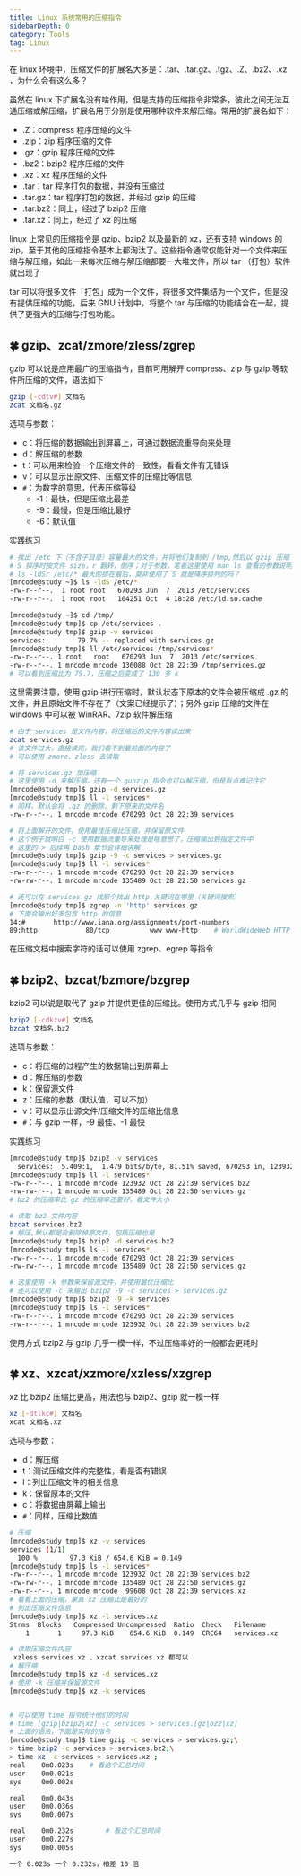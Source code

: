 ```yaml
---
title: Linux 系统常用的压缩指令
sidebarDepth: 0 
category: Tools 
tag: Linux
---
```



在 linux 环境中，压缩文件的扩展名大多是：.tar、.tar.gz、.tgz、.Z、.bz2、.xz ，为什么会有这么多？

虽然在 linux 下扩展名没有啥作用，但是支持的压缩指令非常多，彼此之间无法互通压缩或解压缩，扩展名用于分别是使用哪种软件来解压缩。常用的扩展名如下：

- .Z：compress 程序压缩的文件
- .zip：zip 程序压缩的文件
- .gz：gzip 程序压缩的文件
- .bz2：bzip2 程序压缩的文件
- .xz：xz 程序压缩的文件
- .tar：tar 程序打包的数据，并没有压缩过
- .tar.gz：tar 程序打包的数据，并经过 gzip 的压缩
- .tar.bz2：同上，经过了 bzip2 压缩
- .tar.xz：同上，经过了 xz 的压缩

linux 上常见的压缩指令是 gzip、bzip2 以及最新的 xz，还有支持 windows 的 zip，至于其他的压缩指令基本上都淘汰了。这些指令通常仅能针对一个文件来压缩与解压缩，如此一来每次压缩与解压缩都要一大堆文件，所以 tar （打包）软件就出现了

tar 可以将很多文件「打包」成为一个文件，将很多文件集结为一个文件，但是没有提供压缩的功能，后来 GNU 计划中，将整个 tar 与压缩的功能结合在一起，提供了更强大的压缩与打包功能。

## 🍀 gzip、zcat/zmore/zless/zgrep

gzip 可以说是应用最广的压缩指令，目前可用解开 compress、zip 与 gzip 等软件所压缩的文件，语法如下

```bash
gzip [-cdtv#] 文档名
zcat 文档名.gz
```

选项与参数：

- c：将压缩的数据输出到屏幕上，可通过数据流重导向来处理
- d：解压缩的参数
- t：可以用来检验一个压缩文件的一致性，看看文件有无错误
- v：可以显示出原文件、压缩文件的压缩比等信息
- `#`：为数字的意思，代表压缩等级
  - -1：最快，但是压缩比最差
  - -9：最慢，但是压缩比最好
  - -6：默认值

实践练习

```bash
# 找出 /etc 下（不含子目录）容量最大的文件，并将他们复制到 /tmp,然后以 gzip 压缩
# S 排序时按文件 size，r 翻转，倒序；对于参数，笔者这里使用 man ls 查看的参数说明，记不住的时候就可以这样做
# ls -ldSr /etc/* 最大的排在最后，莫非使用了 S 就是降序排列的吗？
[mrcode@study ~]$ ls -ldS /etc/*
-rw-r--r--.  1 root root   670293 Jun  7  2013 /etc/services
-rw-r--r--.  1 root root   104251 Oct  4 18:28 /etc/ld.so.cache

[mrcode@study ~]$ cd /tmp/
[mrcode@study tmp]$ cp /etc/services .
[mrcode@study tmp]$ gzip -v services 
services:        79.7% -- replaced with services.gz
[mrcode@study tmp]$ ll /etc/services /tmp/services*
-rw-r--r--. 1 root   root   670293 Jun  7  2013 /etc/services
-rw-r--r--. 1 mrcode mrcode 136088 Oct 28 22:39 /tmp/services.gz
# 可以看到压缩比为 79.7，压缩之后变成了 130 多 k
```

这里需要注意，使用 gzip 进行压缩时，默认状态下原本的文件会被压缩成 .gz 的文件，并且原始文件不存在了（文案已经提示了）；另外 gzip 压缩的文件在 windows 中可以被 WinRAR、7zip 软件解压缩

```bash
# 由于 services 是文件内容，将压缩后的文件内容读出来
zcat services.gz  
# 该文件过大，直接读完，我们看不到最前面的内容了
# 可以使用 zmore、zless 去读取

# 将 services.gz 加压缩
# 这里使用 -d 来解压缩，还有一个 gunzip 指令也可以解压缩，但是有点难记住它
[mrcode@study tmp]$ gzip -d services.gz 
[mrcode@study tmp]$ ll -l services*
# 同样，默认会将 .gz 的删除，剩下原来的文件名
-rw-r--r--. 1 mrcode mrcode 670293 Oct 28 22:39 services

# 将上面解开的文件，使用最佳压缩比压缩，并保留原文件
# 这个例子就明白 -c 使用数据流重导来处理是啥意思了，压缩输出到指定文件中
# 这里的 > 后续再 bash 章节会详细讲解
[mrcode@study tmp]$ gzip -9 -c services > services.gz
[mrcode@study tmp]$ ll -l services*
-rw-r--r--. 1 mrcode mrcode 670293 Oct 28 22:39 services
-rw-rw-r--. 1 mrcode mrcode 135489 Oct 28 22:50 services.gz

# 还可以在 services.gz 找那个找出 http 关键词在哪里（关键词搜索）
[mrcode@study tmp]$ zgrep -n 'http' services.gz 
# 下面会输出好多包含 http 的信息
14:#       http://www.iana.org/assignments/port-numbers
89:http            80/tcp          www www-http    # WorldWideWeb HTTP
```

在压缩文档中搜索字符的话可以使用 zgrep、egrep 等指令

## 🍀 bzip2、bzcat/bzmore/bzgrep

bzip2 可以说是取代了 gzip 并提供更佳的压缩比。使用方式几乎与 gzip 相同

```bash
bzip2 [-cdkzv#] 文档名
bzcat 文档名.bz2
```

选项与参数：

- c：将压缩的过程产生的数据输出到屏幕上
- d：解压缩的参数
- k：保留源文件
- z：压缩的参数（默认值，可以不加）
- v：可以显示出源文件/压缩文件的压缩比信息
- `#`：与 gzip 一样，-9 最佳、-1 最快

实践练习

```bash
[mrcode@study tmp]$ bzip2 -v services
  services:  5.409:1,  1.479 bits/byte, 81.51% saved, 670293 in, 123932 out.
[mrcode@study tmp]$ ll -l services*
-rw-r--r--. 1 mrcode mrcode 123932 Oct 28 22:39 services.bz2
-rw-rw-r--. 1 mrcode mrcode 135489 Oct 28 22:50 services.gz
# bz2 的压缩率比 gz 的压缩率还要好，看文件大小

# 读取 bz2 文件内容
bzcat services.bz2
# 解压,默认都是会删除掉原文件，包括压缩也是
[mrcode@study tmp]$ bzip2 -d services.bz2 
[mrcode@study tmp]$ ls -l services*
-rw-r--r--. 1 mrcode mrcode 670293 Oct 28 22:39 services
-rw-rw-r--. 1 mrcode mrcode 135489 Oct 28 22:50 services.gz

# 这里使用 -k 参数来保留源文件，并使用最优压缩比
# 还可以使用 -c 来输出 bzip2 -9 -c services > services.gz
[mrcode@study tmp]$ bzip2 -9 -k services
[mrcode@study tmp]$ ls -l services*
-rw-r--r--. 1 mrcode mrcode 670293 Oct 28 22:39 services
-rw-r--r--. 1 mrcode mrcode 123932 Oct 28 22:39 services.bz2

```

使用方式 bzip2 与 gzip 几乎一模一样，不过压缩率好的一般都会更耗时

## 🍀 xz、xzcat/xzmore/xzless/xzgrep

xz 比 bzip2 压缩比更高，用法也与 bzip2、gzip 就一模一样

```bash
xz [-dtlkc#] 文档名
xcat 文档名.xz
```

选项与参数：

- d：解压缩
- t：测试压缩文件的完整性，看是否有错误
- l：列出压缩文件的相关信息
- k：保留原本的文件
- c：将数据由屏幕上输出
- `#`：同样，压缩比数值

```bash
# 压缩
[mrcode@study tmp]$ xz -v services
services (1/1)
  100 %        97.3 KiB / 654.6 KiB = 0.149                                    
[mrcode@study tmp]$ ls -l services*
-rw-r--r--. 1 mrcode mrcode 123932 Oct 28 22:39 services.bz2
-rw-rw-r--. 1 mrcode mrcode 135489 Oct 28 22:50 services.gz
-rw-r--r--. 1 mrcode mrcode  99608 Oct 28 22:39 services.xz
# 看看上面的压缩，果真 xz 压缩比是最好的
# 列出压缩文件信息
[mrcode@study tmp]$ xz -l services.xz 
Strms  Blocks   Compressed Uncompressed  Ratio  Check   Filename
    1       1     97.3 KiB    654.6 KiB  0.149  CRC64   services.xz

# 读取压缩文件内容
 xzless services.xz 、xzcat services.xz 都可以
# 解压缩
[mrcode@study tmp]$ xz -d services.xz 
# 使用 -k 压缩并保留源文件
[mrcode@study tmp]$ xz -k services


# 可以使用 time 指令统计他们的时间
# time [gzip|bzip2|xz] -c services > services.[gz|bz2|xz]
# 上面的语法，下面是实际的指令
[mrcode@study tmp]$ time gzip -c services > services.gz;\
> time bzip2 -c services > services.bz2;\
> time xz -c services > services.xz ;
real    0m0.023s	# 看这个汇总时间
user    0m0.021s
sys     0m0.002s

real    0m0.043s
user    0m0.036s
sys     0m0.007s

real    0m0.232s		# 看这个汇总时间
user    0m0.227s
sys     0m0.005s

一个 0.023s 一个 0.232s，相差 10 倍
```